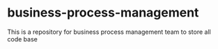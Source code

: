 # business-process-management
This is a repository for business process management team to store all code base

